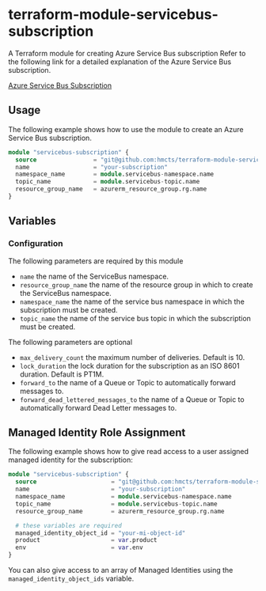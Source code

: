 # terraform-module-servicebus-subscription

A Terraform module for creating Azure Service Bus subscription
Refer to the following link for a detailed explanation of the Azure Service Bus subscription.

[Azure Service Bus Subscription](https://docs.microsoft.com/en-us/azure/service-bus-messaging/service-bus-queues-topics-subscriptions)

## Usage

The following example shows how to use the module to create an Azure Service Bus subscription. 

```terraform
module "servicebus-subscription" {
  source                = "git@github.com:hmcts/terraform-module-servicebus-subscription?ref=master"
  name                  = "your-subscription"
  namespace_name        = module.servicebus-namespace.name
  topic_name            = module.servicebus-topic.name
  resource_group_name   = azurerm_resource_group.rg.name
}
```

## Variables

### Configuration

The following parameters are required by this module

- `name` the name of the ServiceBus namespace.
- `resource_group_name` the name of the resource group in which to create the ServiceBus namespace.
- `namespace_name` the name of the service bus namespace in which the subscription must be created.
- `topic_name` the name of the service bus topic in which the subscription must be created.

The following parameters are optional

- `max_delivery_count` the maximum number of deliveries. Default is 10.
- `lock_duration` the lock duration for the subscription as an ISO 8601 duration. Default is PT1M.
- `forward_to` the name of a Queue or Topic to automatically forward messages to.
- `forward_dead_lettered_messages_to` the name of a Queue or Topic to automatically forward Dead Letter messages to.

## Managed Identity Role Assignment

The following example shows how to give read access to a user assigned managed identity for the subscription:

```terraform
module "servicebus-subscription" {
  source                     = "git@github.com:hmcts/terraform-module-servicebus-subscription?ref=master"
  name                       = "your-subscription"
  namespace_name             = module.servicebus-namespace.name
  topic_name                 = module.servicebus-topic.name
  resource_group_name        = azurerm_resource_group.rg.name

  # these variables are required
  managed_identity_object_id = "your-mi-object-id"
  product                    = var.product
  env                        = var.env
}
```

You can also give access to an array of Managed Identities using the `managed_identity_object_ids` variable.